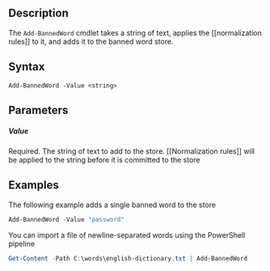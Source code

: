 ## Description
The ```Add-BannedWord``` cmdlet takes a string of text, applies the [[normalization rules]] to it, and adds it to the banned word store. 

## Syntax
```
Add-BannedWord -Value <string>
```
## Parameters
##### Value
Required. The string of text to add to the store. [[Normalization rules]] will be applied to the string before it is committed to the store 

## Examples
The following example adds a single banned word to the store
```powershell
Add-BannedWord -Value "password"
```

You can import a file of newline-separated words using the PowerShell pipeline
```powershell
Get-Content -Path C:\words\english-dictionary.txt | Add-BannedWord
```